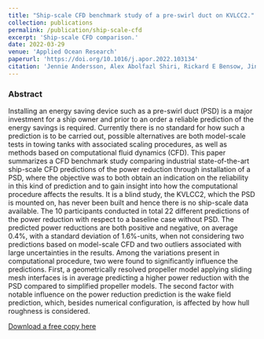 ```yaml
---
title: "Ship-scale CFD benchmark study of a pre-swirl duct on KVLCC2."
collection: publications
permalink: /publication/ship-scale-cfd
excerpt: 'Ship-scale CFD comparison.'
date: 2022-03-29
venue: 'Applied Ocean Research'
paperurl: 'https://doi.org/10.1016/j.apor.2022.103134'
citation: 'Jennie Andersson, Alex Abolfazl Shiri, Rickard E Bensow, Jin Yixing, Wu Chengsheng, Qiu Gengyao, Ganbo Deng, Patrick Queutey, Yan Xing-Kaeding, Peter Horn, Thomas Lücke, Hiroshi Kobayashi, Kunihide Ohashi, Nobuaki Sakamoto, Fan Yang, Yuling Gao, Björn Windén, Max G Meyerson, Kevin J Maki, Stephen Turnock, Dominic Hudson, Joseph Banks, Momchil Terziev, Tahsin Tezdogan, Florian Vesting, Takanori Hino, Sofia Werner 2020. Application of eddy-viscosity turbulence models to problems in ship hydrodynamics. Ships and Offshore Structures, 15(5), pp.511-534.'
---
```


### Abstract

Installing an energy saving device such as a pre-swirl duct (PSD) is a major investment for a ship owner and prior to an order a reliable prediction of the energy savings is required. Currently there is no standard for how such a prediction is to be carried out, possible alternatives are both model-scale tests in towing tanks with associated scaling procedures, as well as methods based on computational fluid dynamics (CFD). This paper summarizes a CFD benchmark study comparing industrial state-of-the-art ship-scale CFD predictions of the power reduction through installation of a PSD, where the objective was to both obtain an indication on the reliability in this kind of prediction and to gain insight into how the computational procedure affects the results. It is a blind study, the KVLCC2, which the PSD is mounted on, has never been built and hence there is no ship-scale data available. The 10 participants conducted in total 22 different predictions of the power reduction with respect to a baseline case without PSD. The predicted power reductions are both positive and negative, on average 0.4%, with a standard deviation of 1.6%-units, when not considering two predictions based on model-scale CFD and two outliers associated with large uncertainties in the results. Among the variations present in computational procedure, two were found to significantly influence the predictions. First, a geometrically resolved propeller model applying sliding mesh interfaces is in average predicting a higher power reduction with the PSD compared to simplified propeller models. The second factor with notable influence on the power reduction prediction is the wake field prediction, which, besides numerical configuration, is affected by how hull roughness is considered.

 
[Download a free copy here](http://momchil-terziev.github.io/files/1-s2.0-S0141118722000839-main.pdf)
